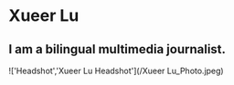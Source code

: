 # Xueer Lu
## I am a bilingual multimedia journalist.

!['Headshot','Xueer Lu Headshot'](/Xueer Lu_Photo.jpeg)
